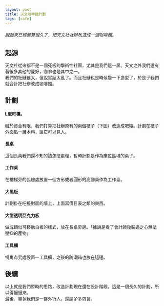 ```yaml
---
layout: post
title: 天文咖啡館計劃
tags: [cafe]
---
```

 
###### 說起來已經盤算很久了，把天文社社辦改造成一個咖啡館。 
 
## 起源
  
天文社從來都不是一個死板的學術性社團，尤其是我們這一屆。天文之外我們還有著很多其他的愛好，咖啡也是其中之一。  
我們的社辦雖大，但說實話太亂了。而且社辦也是時候變一下造型了，於是乎我們就合計把社辦改成咖啡館。

## 計劃  

#### L型吧檯。  
礙於資金有限，我們打算把社辦原有的兩個櫃子（下圖）改造成吧檯。計劃在櫃子外面貼一層木料，讓它可以見人。

#### 長桌  
這個長桌我們還不知的該怎麼處理，暫時計劃是作為座位區域的桌子。

#### 工作桌  
在樓梯旁的弧線處放置一個方形或者圓形的高腳桌作為工作臺。

#### 大黑板
計劃掛在吧檯對面的墻上，上面寫價目表之類的東西。

#### 大型透明亞克力板
做成類似可移動白板的樣式，放在長桌旁邊。「據說是看了會計師後裝逼之心無法壓抑的產物」

#### 工具櫃
犄角旮旯處設置一工具櫃，之後的防潮箱也放在這邊。

## 後續
以上就是我們暫時的思路，改造計劃現在還在設計階段。這是一個長久的計劃，所以得慢慢來。  
最後，畢竟我們是一群外行人，還請多多包含。